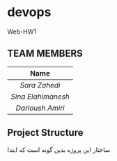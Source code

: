 # devops
Web-HW1

## TEAM MEMBERS

|Name       |
|:----------:|
|*Sara Zahedi*|
|*Sina Elahimanesh*|
|*Darioush Amiri*|

## Project Structure
ساختار این پروژه بدین گونه است که ابتدا

